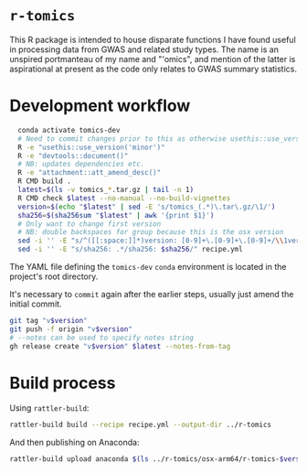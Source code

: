 # `r-tomics`

This R package is intended to house disparate functions I have found useful in processing data from GWAS and related study types. The name is an unspired portmanteau of my name and "'omics", and mention of the latter is aspirational at present as the code only relates to GWAS summary statistics.

# Development workflow

```bash
  conda activate tomics-dev
  # Need to commit changes prior to this as otherwise usethis::use_version() will complain
  R -e "usethis::use_version('minor')"
  R -e "devtools::document()"
  # NB: updates dependencies etc.
  R -e "attachment::att_amend_desc()"
  R CMD build .
  latest=$(ls -v tomics_*.tar.gz | tail -n 1)
  R CMD check $latest --no-manual --no-build-vignettes
  version=$(echo "$latest" | sed -E 's/tomics_(.*)\.tar\.gz/\1/')
  sha256=$(sha256sum "$latest" | awk '{print $1}')
  # Only want to change first version
  # NB: double backspaces for group because this is the osx version
  sed -i '' -E "s/^([[:space:]]*)version: [0-9]+\.[0-9]+\.[0-9]+/\\1version: $version/" recipe.yml
  sed -i '' -E "s/sha256: .*/sha256: $sha256/" recipe.yml
```

The YAML file defining the `tomics-dev` `conda` environment is located in the project's root directory.

It's necessary to `commit` again after the earlier steps, usually just amend the initial commit.

```bash
git tag "v$version"
git push -f origin "v$version"
# --notes can be used to specify notes string
gh release create "v$version" $latest --notes-from-tag
```

# Build process

Using `rattler-build`:

```bash
rattler-build build --recipe recipe.yml --output-dir ../r-tomics
```
And then publishing on Anaconda:
```bash
rattler-build upload anaconda $(ls ../r-tomics/osx-arm64/r-tomics-$version-*.conda) --owner twillis209
```
